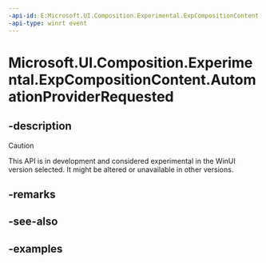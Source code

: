 ```yaml
---
-api-id: E:Microsoft.UI.Composition.Experimental.ExpCompositionContent.AutomationProviderRequested
-api-type: winrt event
---
```


# Microsoft.UI.Composition.Experimental.ExpCompositionContent.AutomationProviderRequested

<!--
public event Windows.Foundation.TypedEventHandler<Microsoft.UI.Composition.Experimental.ExpCompositionContent,Microsoft.UI.Composition.Experimental.ExpCompositionContentAutomationProviderRequestedEventArgs> AutomationProviderRequested;
-->

## -description

> [!CAUTION]
> This API is in development and considered experimental in the WinUI version selected. It might be altered or unavailable in other versions.

## -remarks

## -see-also

## -examples
